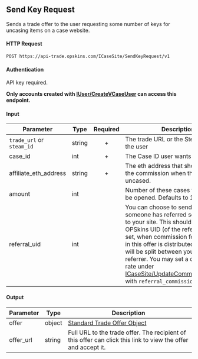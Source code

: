 ## Send Key Request

Sends a trade offer to the user requesting some number of keys for uncasing items on a case website.

#### HTTP Request

`POST https://api-trade.opskins.com/ICaseSite/SendKeyRequest/v1`

#### Authentication

API key required.

**Only accounts created with [IUser/CreateVCaseUser](/IUser/CreateVCaseUser.md) can access this endpoint.**

#### Input

Parameter | Type | Required   | Description
--------- | -----| :--------: | -----------
`trade_url` or `steam_id` | string | + | The trade URL or the Steam ID64 of the user
case_id   | int  | + | The Case ID user wants to open
affiliate_eth_address | string | + | The eth address that should receive the commission when the items are uncased.
amount    | int  |  | Number of these cases that should be opened. Defaults to 1.
referral_uid | int | | You can choose to send this if someone has referred someone else to your site. This should be an OPSkins UID (of the referrer). If this is set, when commission for the cases in this offer is distributed, commission will be split between your site and the referrer. You may set a custom split rate under [ICaseSite/UpdateCommissionSettings](/ICaseSite/UpdateCommissionSettings.md) with `referral_commission_rate`.

#### Output

Parameter | Type | Description
--------- | -----| -------- 
offer | object | [Standard Trade Offer Object](/ITrade.md#standard-trade-offer-object)
offer_url | string | Full URL to the trade offer. The recipient of this offer can click this link to view the offer and accept it.
